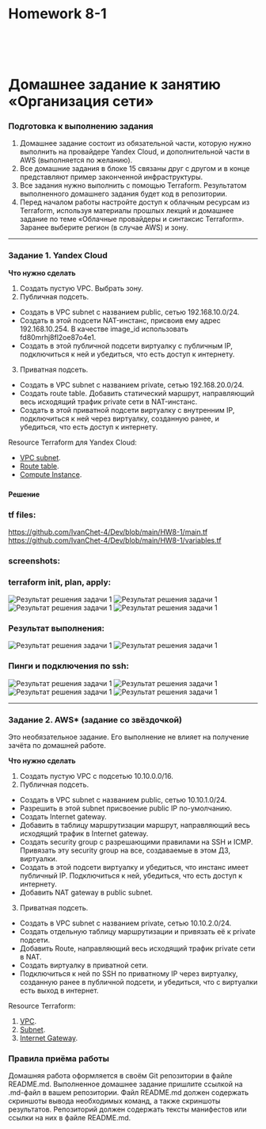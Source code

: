 <h1>Homework 8-1 </h1> <br>
<br>
<br>

# Домашнее задание к занятию «Организация сети»

### Подготовка к выполнению задания

1. Домашнее задание состоит из обязательной части, которую нужно выполнить на провайдере Yandex Cloud, и дополнительной части в AWS (выполняется по желанию). 
2. Все домашние задания в блоке 15 связаны друг с другом и в конце представляют пример законченной инфраструктуры.  
3. Все задания нужно выполнить с помощью Terraform. Результатом выполненного домашнего задания будет код в репозитории. 
4. Перед началом работы настройте доступ к облачным ресурсам из Terraform, используя материалы прошлых лекций и домашнее задание по теме «Облачные провайдеры и синтаксис Terraform». Заранее выберите регион (в случае AWS) и зону.

---
### Задание 1. Yandex Cloud 

**Что нужно сделать**

1. Создать пустую VPC. Выбрать зону.
2. Публичная подсеть.

 - Создать в VPC subnet с названием public, сетью 192.168.10.0/24.
 - Создать в этой подсети NAT-инстанс, присвоив ему адрес 192.168.10.254. В качестве image_id использовать fd80mrhj8fl2oe87o4e1.
 - Создать в этой публичной подсети виртуалку с публичным IP, подключиться к ней и убедиться, что есть доступ к интернету.
3. Приватная подсеть.
 - Создать в VPC subnet с названием private, сетью 192.168.20.0/24.
 - Создать route table. Добавить статический маршрут, направляющий весь исходящий трафик private сети в NAT-инстанс.
 - Создать в этой приватной подсети виртуалку с внутренним IP, подключиться к ней через виртуалку, созданную ранее, и убедиться, что есть доступ к интернету.

Resource Terraform для Yandex Cloud:

- [VPC subnet](https://registry.terraform.io/providers/yandex-cloud/yandex/latest/docs/resources/vpc_subnet).
- [Route table](https://registry.terraform.io/providers/yandex-cloud/yandex/latest/docs/resources/vpc_route_table).
- [Compute Instance](https://registry.terraform.io/providers/yandex-cloud/yandex/latest/docs/resources/compute_instance).


### <h4>Решение</h4>

### tf files:   <br>

<https://github.com/IvanChet-4/Dev/blob/main/HW8-1/main.tf> <br>
<https://github.com/IvanChet-4/Dev/blob/main/HW8-1/variables.tf> <br>

### screenshots:   <br>

### terraform init, plan, apply:
![Результат решения задачи 1](https://github.com/IvanChet-4/Dev/blob/main/images/Homework%208-1/1-1.jpg)
![Результат решения задачи 1](https://github.com/IvanChet-4/Dev/blob/main/images/Homework%208-1/1-2.jpg)
![Результат решения задачи 1](https://github.com/IvanChet-4/Dev/blob/main/images/Homework%208-1/1-3.jpg)
![Результат решения задачи 1](https://github.com/IvanChet-4/Dev/blob/main/images/Homework%208-1/1-4.jpg)
### Результат выполнения:
![Результат решения задачи 1](https://github.com/IvanChet-4/Dev/blob/main/images/Homework%208-1/1-5.jpg)
![Результат решения задачи 1](https://github.com/IvanChet-4/Dev/blob/main/images/Homework%208-1/1-7.jpg)
### Пинги и подключения по ssh:
![Результат решения задачи 1](https://github.com/IvanChet-4/Dev/blob/main/images/Homework%208-1/1-6.jpg)
![Результат решения задачи 1](https://github.com/IvanChet-4/Dev/blob/main/images/Homework%208-1/1-8.jpg)
![Результат решения задачи 1](https://github.com/IvanChet-4/Dev/blob/main/images/Homework%208-1/1-9.jpg)
![Результат решения задачи 1](https://github.com/IvanChet-4/Dev/blob/main/images/Homework%208-1/1-10.jpg)



---
### Задание 2. AWS* (задание со звёздочкой)

Это необязательное задание. Его выполнение не влияет на получение зачёта по домашней работе.

**Что нужно сделать**

1. Создать пустую VPC с подсетью 10.10.0.0/16.
2. Публичная подсеть.

 - Создать в VPC subnet с названием public, сетью 10.10.1.0/24.
 - Разрешить в этой subnet присвоение public IP по-умолчанию.
 - Создать Internet gateway.
 - Добавить в таблицу маршрутизации маршрут, направляющий весь исходящий трафик в Internet gateway.
 - Создать security group с разрешающими правилами на SSH и ICMP. Привязать эту security group на все, создаваемые в этом ДЗ, виртуалки.
 - Создать в этой подсети виртуалку и убедиться, что инстанс имеет публичный IP. Подключиться к ней, убедиться, что есть доступ к интернету.
 - Добавить NAT gateway в public subnet.
3. Приватная подсеть.
 - Создать в VPC subnet с названием private, сетью 10.10.2.0/24.
 - Создать отдельную таблицу маршрутизации и привязать её к private подсети.
 - Добавить Route, направляющий весь исходящий трафик private сети в NAT.
 - Создать виртуалку в приватной сети.
 - Подключиться к ней по SSH по приватному IP через виртуалку, созданную ранее в публичной подсети, и убедиться, что с виртуалки есть выход в интернет.

Resource Terraform:

1. [VPC](https://registry.terraform.io/providers/hashicorp/aws/latest/docs/resources/vpc).
1. [Subnet](https://registry.terraform.io/providers/hashicorp/aws/latest/docs/resources/subnet).
1. [Internet Gateway](https://registry.terraform.io/providers/hashicorp/aws/latest/docs/resources/internet_gateway).

### Правила приёма работы

Домашняя работа оформляется в своём Git репозитории в файле README.md. Выполненное домашнее задание пришлите ссылкой на .md-файл в вашем репозитории.
Файл README.md должен содержать скриншоты вывода необходимых команд, а также скриншоты результатов.
Репозиторий должен содержать тексты манифестов или ссылки на них в файле README.md.
